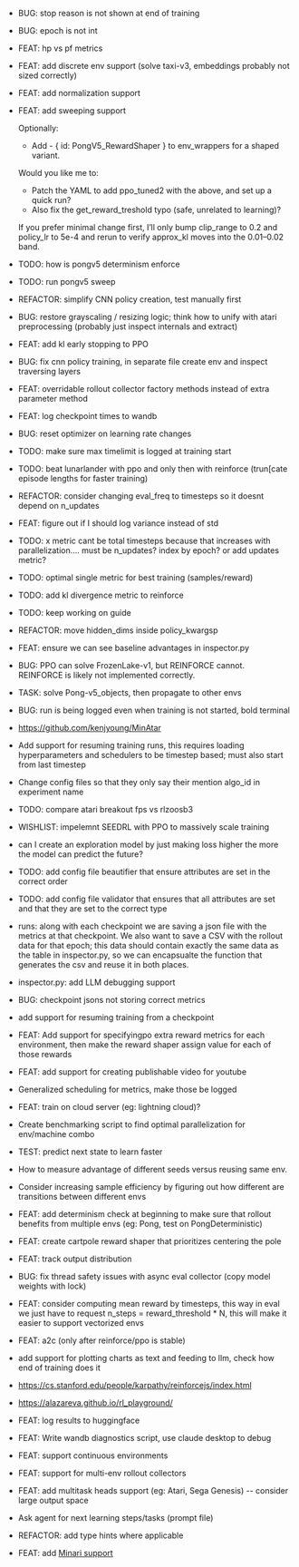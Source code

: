 - BUG: stop reason is not shown at end of training
- BUG: epoch is not int
- FEAT: hp vs pf metrics
- FEAT: add discrete env support (solve taxi-v3, embeddings probably not sized correctly)

- FEAT: add normalization support 
- FEAT: add sweeping support
  
  Optionally:
  
  - Add - { id: PongV5_RewardShaper } to env_wrappers for a shaped variant.
  
  Would you like me to:
  
  - Patch the YAML to add ppo_tuned2 with the above, and set up a quick run?
  - Also fix the get_reward_treshold typo (safe, unrelated to learning)?
  
  If you prefer minimal change first, I’ll only bump clip_range to 0.2 and policy_lr to 5e-4 and rerun to verify approx_kl moves into the
  0.01–0.02 band.


- TODO: how is pongv5 determinism enforce
- TODO: run pongv5 sweep
- REFACTOR: simplify CNN policy creation, test manually first
- BUG: restore grayscaling / resizing logic; think how to unify with atari preprocessing (probably just inspect internals and extract)
- FEAT: add kl early stopping to PPO
- BUG: fix cnn policy training, in separate file create env and inspect traversing layers
- FEAT: overridable rollout collector factory methods instead of extra parameter method
- FEAT: log checkpoint times to wandb
- BUG: reset optimizer on learning rate changes
- TODO: make sure max timelimit is logged at training start
- TODO: beat lunarlander with ppo and only then with reinforce (trun[cate episode lengths for faster training)
- REFACTOR: consider changing eval_freq to timesteps so it doesnt depend on n_updates
- FEAT: figure out if I should log variance instead of std
- TODO: x metric cant be total timesteps because that increases with parallelization.... must be n_updates? index by epoch? or add updates metric?
- TODO: optimal single metric for best training (samples/reward)
- TODO: add kl divergence metric to reinforce
- TODO: keep working on guide
- REFACTOR: move hidden_dims inside policy_kwargsp
- FEAT: ensure we can see baseline advantages in inspector.py
- BUG: PPO can solve FrozenLake-v1, but REINFORCE cannot. REINFORCE is likely not implemented correctly.
- TASK: solve Pong-v5_objects, then propagate to other envs
- BUG: run is being logged even when training is not started, bold terminal
- https://github.com/kenjyoung/MinAtar
- Add support for resuming training runs, this requires loading hyperparameters and schedulers to be timestep based; must also start from last timestep
- Change config files so that they only say their mention algo_id in experiment name
- TODO: compare atari breakout fps vs rlzoosb3
- WISHLIST: impelemnt SEEDRL with PPO to massively scale training
- can I create an exploration model by just making loss higher the more the model can predict the future?
- TODO: add config file beautifier that ensure attributes are set in the correct order
- TODO: add config file validator that ensures that all attributes are set and that they are set to the correct type
- runs: along with each checkpoint we are saving a json file with the metrics at that checkpoint. We also want to save a CSV with the rollout data for that epoch; this data should contain exactly the same data as the table in inspector.py, so we can encapsualte the function that generates the csv and reuse it in both places.
- inspector.py: add LLM debugging support
- BUG: checkpoint jsons not storing correct metrics
- add support for resuming training from a checkpoint
- FEAT: Add support for specifyingpo extra reward metrics for each environment, then make the reward shaper assign value for each of those rewards
- FEAT: add support for creating publishable video for youtube
- Generalized scheduling for metrics, make those be logged
- FEAT: train on cloud server (eg: lightning cloud)?
- Create benchmarking script to find optimal parallelization for env/machine combo
- TEST: predict next state to learn faster
- How to measure advantage of different seeds versus reusing same env.
- Consider increasing sample efficiency by figuring out how different are transitions between different envs
- FEAT: add determinism check at beginning to make sure that rollout benefits from multiple envs (eg: Pong, test on PongDeterministic)
- FEAT: create cartpole reward shaper that prioritizes centering the pole
- FEAT: track output distribution
- BUG: fix thread safety issues with async eval collector (copy model weights with lock)
- FEAT: consider computing mean reward by timesteps, this way in eval we just have to request n_steps = reward_threshold * N, this will make it easier to support vectorized envs
- FEAT: a2c (only after reinforce/ppo is stable)
- add support for plotting charts as text and feeding to llm, check how end of training does it
- https://cs.stanford.edu/people/karpathy/reinforcejs/index.html
- https://alazareva.github.io/rl_playground/
- FEAT: log results to huggingface
- FEAT: Write wandb diagnostics script, use claude desktop to debug
- FEAT: support continuous environments
- FEAT: support for multi-env rollout collectors
- FEAT: add multitask heads support (eg: Atari, Sega Genesis) -- consider large output space
- Ask agent for next learning steps/tasks (prompt file)
- REFACTOR: add type hints where applicable
- FEAT: add [Minari support](https://minari.farama.org/)
